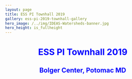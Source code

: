 ```yaml
---
layout: page
title: ESS PI Townhall 2019
gallery: ess-pi-2019-townhall-gallery
hero_image: /../img/IDEAS-Watersheds-banner.jpg
hero_height: is_fullheight
---
```


<h1 style="text-align:center;color:blue">ESS PI Townhall 2019</h1>

<h2 style="text-align:center;color:blue">Bolger Center, Potomac MD</h2>
